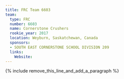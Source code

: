 ```yaml
---
title: FRC Team 6603
team:
  type: FRC
  number: 6603
  name: Cornerstone Crushers
  rookie_year: 2017
  location: Weyburn, Saskatchewan, Canada
  sponsors:
  - SOUTH EAST CORNERSTONE SCHOOL DIVISION 209
  links:
    Website:
---
```


{% include remove_this_line_and_add_a_paragraph %}